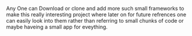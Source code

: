 Any One can Download or clone and add more such small frameworks to make this really interesting project where later on for future refrences one 
can easily look into them rather than referring to small chunks of code or maybe haveing a small app for eveything. 
